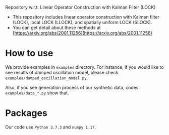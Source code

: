 Repository w.r.t. Linear Operator Construction with Kalman Filter (LOCK)

- This repository includes linear operator construction with Kalman filter (LOCK), local LOCK (LLOCK), and spatially uniform LOCK (SLOCK).
- You can get detail about these methods at [https://arxiv.org/abs/2001.11256](https://arxiv.org/abs/2001.11256)

# How to use
We provide examples in `examples` directory. For instance, if you would like to see results of damped oscillation model, please check `examples/damped_oscillation_model.py`.

Also, if you see generation process of our synthetic data, codes `examples/data_*.py` show that.

# Packages
Our code use `Python 3.7.3` and `numpy 1.17`.